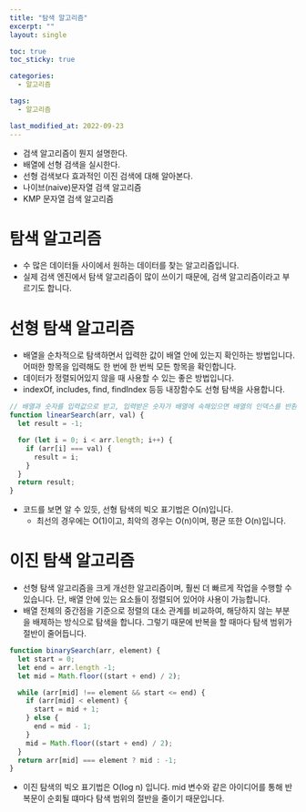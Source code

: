 ```yaml
---
title: "탐색 알고리즘"
excerpt: ""
layout: single

toc: true
toc_sticky: true

categories:
  - 알고리즘

tags:
  - 알고리즘

last_modified_at: 2022-09-23
---
```


- 검색 알고리즘이 뭔지 설명한다.
- 배열에 선형 검색을 실시한다.
- 선형 검색보다 효과적인 이진 검색에 대해 알아본다.
- 나이브(naive)문자열 검색 알고리즘
- KMP 문자열 검색 알고리즘

# 탐색 알고리즘
- 수 많은 데이터들 사이에서 원하는 데이터를 찾는 알고리즘입니다.
- 실제 검색 엔진에서 탐색 알고리즘이 많이 쓰이기 때문에, 검색 알고리즘이라고 부르기도 합니다.


# 선형 탐색 알고리즘
- 배열을 순차적으로 탐색하면서 입력한 값이 배열 안에 있는지 확인하는 방법입니다.어떠한 항목을 입력해도 한 번에 한 번씩 모든 항목을 확인합니다.
- 데이터가 정렬되어있지 않을 때 사용할 수 있는 좋은 방법입니다.
- indexOf, includes, find, findIndex 등등 내장함수도 선형 탐색을 사용합니다.

```javascript
// 배열과 숫자를 입력값으로 받고, 입력받은 숫자가 배열에 속해있으면 배열의 인덱스를 반환하고, 없으면 -1를 반환하는 함수
function linearSearch(arr, val) {
  let result = -1;

  for (let i = 0; i < arr.length; i++) {
    if (arr[i] === val) {
      result = i;
    }
  }
  return result;
}
```
- 코드를 보면 알 수 있듯, 선형 탐색의 빅오 표기법은 O(n)입니다.
  - 최선의 경우에는 O(1)이고, 최악의 경우는 O(n)이며, 평균 또한 O(n)입니다.


# 이진 탐색 알고리즘

- 선형 탐색 알고리즘을 크게 개선한 알고리즘이며, 훨씬 더 빠르게 작업을 수행할 수 있습니다. 단, 배열 안에 있는 요소들이 정렬되어 있어야 사용이 가능합니다.
- 배열 전체의 중간점을 기준으로 정렬의 대소 관계를 비교하여, 해당하지 않는 부분을 배제하는 방식으로 탐색을 합니다. 그렇기 때문에 반복을 할 때마다 탐색 범위가 절반이 줄어듭니다.

```javascript
function binarySearch(arr, element) {
  let start = 0;
  let end = arr.length -1;
  let mid = Math.floor((start + end) / 2);

  while (arr[mid] !== element && start <= end) {
    if (arr[mid] < element) {
      start = mid + 1;
    } else {
      end = mid - 1;
    }
    mid = Math.floor((start + end) / 2);
  }
  return arr[mid] === element ? mid : -1;
}
```
- 이진 탐색의 빅오 표기법은 O(log n) 입니다. mid 변수와 같은 아이디어를 통해 반복문이 순회될 떄마다 탐색 범위의 절반을 줄이기 때문입니다.
